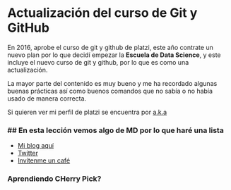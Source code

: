 # Actualización del curso de Git y GitHub

En 2016, aprobe el curso de git y github de platzi, este año contrate un nuevo plan por lo que decidí empezar la **Escuela de Data Science**, y este incluye el nuevo curso de git y github, por lo que es como una actualización.

La mayor parte del contenido es muy bueno y me ha recordado algunas buenas prácticas así como buenos comandos que no sabía o no había usado de manera correcta.

Si quieren ver mi perfil de platzi se encuentra por [a.k.a](https://platzi.com/@jok3rcito0/ "a.k.a")

### ## En esta lección vemos algo de MD por lo que haré una lista

- [Mi blog aquí](https://jok3r.site/ "Mi blog aquí")
- [Twitter](https://twitter.com/jok3rcit0 "Twitter")
- [Invítenme un café](https://www.buymeacoffee.com/jok3rsite "Invítenme un café")

### Aprendiendo CHerry Pick?
